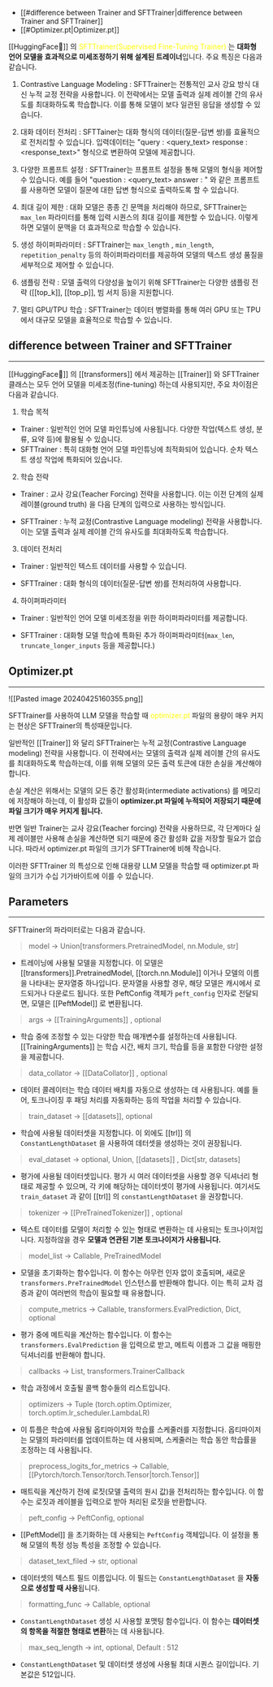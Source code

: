 - [[#difference between Trainer and SFTTrainer|difference between Trainer and SFTTrainer]]
- [[#Optimizer.pt|Optimizer.pt]]


[[HuggingFace🤗]] 의 <font color="#ffff00">SFTTrainer(Supervised Fine-Tuning Trainer)</font> 는 **대화형 언어 모델을 효과적으로 미세조정하기 위해 설계된 트레이너**입니다. 주요 특징은 다음과 같습니다.

1. Contrastive Language Modeling : SFTTrainer는 전통적인 교사 강요 방식 대신 누적 교정 전략을 사용합니다. 이 전략에서는 모델 출력과 실제 레이블 간의 유사도를 최대화하도록 학습합니다. 이를 통해 모델이 보다 일관된 응답을 생성할 수 있습니다.

2. 대화 데이터 전처리 : SFTTainer는 대화 형식의 데이터(질문-답변 쌍)를 효율적으로 전처리할 수 있습니다. 입력데이터는 "query : <query_text> response : <response_text>" 형식으로 변환하여 모델에 제공합니다.

3. 다양한 프롬프트 설정 : SFTTrainer는 프롬프트 설정을 통해 모델의 형식을 제어할 수 있습니다. 예를 들어 "question : <query_text> answer : " 와 같은 프롬프트를 사용하면 모델이 질문에 대한 답변 형식으로 출력하도록 할 수 있습니다.

4. 최대 길이 제한 : 대화 모델은 종종 긴 문맥을 처리해야 하므로, SFTTrainer는 `max_len` 파라미터를 통해 입력 시퀀스의 최대 길이를 제한할 수 있습니다. 이렇게 하면 모델이 문맥을 더 효과적으로 학습할 수 있습니다.

5. 생성 하이퍼파라미터 : SFTTrainer는 `max_length` , `min_length`, `repetition_penalty` 등의 하이퍼파라미터를 제공하여 모델의 텍스트 생성 품질을 세부적으로 제어할 수 있습니다.

6. 샘플링 전략 : 모델 출력의 다양성을 높이기 위해 SFTTrainer는 다양한 샘플링 전략 ([[top_k]], [[top_p]], 빔 서치 등)을 지원합니다.

7. 멀티 GPU/TPU 학습 : SFTTrainer는 데이터 병렬화를 통해 여러 GPU 또는 TPU에서 대규모 모델을 효율적으로 학습할 수 있습니다.

## difference between Trainer and SFTTrainer
---

[[HuggingFace🤗]] 의 [[transformers]] 에서 제공하는 [[Trainer]] 와 SFTTrainer 클래스는 모두 언어 모델을 미세조정(fine-tuning) 하는데 사용되지만, 주요 차이점은 다음과 같습니다.

1. 학습 목적
- Trainer : 일반적인 언어 모델 파인튜닝에 사용됩니다. 다양한 작업(텍스트 생성, 분류, 요약 등)에 활용될 수 있습니다.
- SFTTrainer : 특히 대화형 언어 모델 파인튜닝에 최적화되어 있습니다. 순차 텍스트 생성 작업에 특화되어 있습니다.

2. 학습 전략
- Trainer : 교사 강요(Teacher Forcing) 전략을 사용합니다. 이는 이전 단계의 실제 레이블(ground truth) 을 다음 단계의 입력으로 사용하는 방식입니다.

- SFTTrainer : 누적 교정(Contrastive Language modeling) 전략을 사용합니다. 이는 모델 출력과 실제 레이블 간의 유사도를 최대화하도록 학습합니다.

3. 데이터 전처리
- Trainer : 일반적인 텍스트 데이터를 사용할 수 있습니다.

- SFTTrainer : 대화 형식의 데이터(질문-답변 쌍)를 전처리하여 사용합니다.

4. 하이퍼파라미터
- Trainer : 일반적인 언어 모델 미세조정을 위한 하이퍼파라미터를 제공합니다.

- SFTTrainer : 대화형 모델 학습에 특화된 추가 하이퍼파라미터(`max_len`, `truncate_longer_inputs` 등을 제공합니다.)

## Optimizer.pt
---
![[Pasted image 20240425160355.png]]

SFTTrainer를 사용하여 LLM 모델을 학습할 때 <font color="#ffff00">optimizer.pt</font> 파일의 용량이 매우 커지는 현상은 SFTTrainer의 특성때문입니다.

일반적인 [[Trainer]] 와 달리 SFTTrainer는 누적 교정(Contrastive Language modeling) 전략을 사용합니다. 이 전략에서는 모델의 출력과 실제 레이블 간의 유사도를 최대화하도록 학습하는데, 이를 위해 모델의 모든 출력 토큰에 대한 손실을 계산해야 합니다.

손실 계산은 위해서는 모델의 모든 중간 활성화(intermediate activations) 를 메모리에 저장해야 하는데, 이 활성화 값들이 **optimizer.pt 파일에 누적되어 저장되기 때문에 파일 크기가 매우 커지게 됩니다.**

반면 일반 Trainer는 교사 강요(Teacher forcing) 전략을 사용하므로, 각 단계마다 실제 레이블만 사용해 손실을 계산하면 되기 때문에 중간 활성화 값을 저장할 필요가 없습니다. 따라서 optimizer.pt 파일의 크기가 SFTTrainer에 비해 작습니다.

이러한 SFTTrainer 의 특성으로 인해 대용량 LLM 모델을 학습할 때 optimizer.pt 파일의 크기가 수십 기가바이트에 이를 수 있습니다. 

## Parameters
---
SFTTrainer의 파라미터로는 다음과 같습니다.

> model -> Union\[transformers.PretrainedModel, nn.Module, str\]
- 트레이닝에 사용될 모델을 지정합니다. 이 모델은 [[transformers]].PretrainedModel, [[torch.nn.Module]] 이거나 모델의 이름을 나타내는 문자열중 하나입니다. 문자열을 사용할 경우, 해당 모델은 캐시에서 로드되거나 다운로드 됩니다. 또한 PeftConfig 객체가 `peft_config` 인자로 전달되면, 모델은 [[PeftModel]] 로 변환됩니다.

> args -> [[TrainingArguments]] , optional
- 학습 중에 조정할 수 있는 다양한 학습 매개변수를 설정하는데 사용됩니다. [[TrainingArguments]] 는 학습 시간, 배치 크기, 학습률 등을 포함한 다양한 설정을 제공합니다.

> data_collator -> [[DataCollator]] , optional 
- 데이터 콜레이터는 학습 데이터 배치를 자동으로 생성하는 데 사용됩니다. 예를 들어, 토크나이징 후 패딩 처리를 자동화하는 등의 작업을 처리할 수 있습니다.

> train_dataset -> [[datasets]], optional
- 학습에 사용될 데이터셋을 지정합니다. 이 외에도 [[trl]] 의 `ConstantLengthDataset` 을 사용하여 데터셋을 생성하는 것이 권장됩니다.

> eval_dataset -> optional, Union, [[datasets]] , Dict[str, datasets]
- 평가에 사용될 데이터셋입니다. 평가 시 여러 데이터셋을 사용할 경우 딕셔너리 형태로 제공할 수 있으며, 각 키에 해당하는 데이터셋이 평가에 사용됩니다. 여기서도 `train_dataset` 과 같이 [[trl]] 의 `constantLengthDataset` 을 권장합니다.

> tokenizer -> [[PreTrainedTokenizer]] , optional
- 텍스트 데이터를 모델이 처리할 수 있는 형태로 변환하는 데 사용되는 토크나이저입니다. 지정하않을 경우 **모델과 연관된 기본 토크나이저가 사용됩니다.**

> model_list -> Callable, PreTrainedModel
- 모델을 초기화하는 함수입니다. 이 함수는 아무런 인자 없이 호출되며, 새로운 `transformers.PreTrainedModel` 인스턴스를 반환해야 합니다. 이는 특히 교차 검증과 같이 여러번의 학습이 필요할 때 유용합니다.

> compute_metrics -> Callable, transformers.EvalPrediction, Dict, optional
- 평가 중에 메트릭을 계산하는 함수입니다. 이 함수는 `transformers.EvalPrediction` 을 입력으로 받고, 메트릭 이름과 그 값을 매핑한 딕셔너리를 반환해야 합니다.

> callbacks -> List, transformers.TrainerCallback
- 학습 과정에서 호출될 콜백 함수들의 리스트입니다.

> optimizers -> Tuple (torch.optim.Optimizer, torch.optim.lr_scheduler.LambdaLR)
- 이 튜플은 학습에 사용될 옵티마이저와 학습률 스케줄러를 지정합니다. 옵티마이저는 모델의 파라미터를 업데이트하는 데 사용되며, 스케줄러는 학습 동안 학습률을 조정하는 데 사용됩니다.

> preprocess_logits_for_metrics -> Callable, [[Pytorch/torch.Tensor/torch.Tensor|torch.Tensor]] 
- 매트릭을 계산하기 전에 로짓(모델 출력의 원시 값)을 전처리하는 함수입니다. 이 함수는 로짓과 레이블을 입력으로 받아 처리된 로짓을 반환합니다.

> peft_config -> PeftConfig, optional
- [[PeftModel]] 을 초기화하는 데 사용되는 `PeftConfig` 객체입니다. 이 설정을 통해 모델의 특정 성능 특성을 조정할 수 있습니다.

> dataset_text_filed -> str, optional
- 데이터셋의 텍스트 필드 이름입니다. 이 필드는 `ConstantLengthDataset` 을 **자동으로 생성할 때 사용**됩니다.

> formatting_func -> Callable, optional
- `ConstantLengthDataset` 생성 시 사용할 포맷팅 함수입니다. 이 함수는 **데이터셋의 항목을 적절한 형태로 변환**하는 데 사용됩니다.

> max_seq_length -> int, optional, Default : 512
- `ConstantLengthDataset` 및 데이터셋 생성에 사용될 최대 시퀀스 길이입니다. 기본값은 512입니다.


